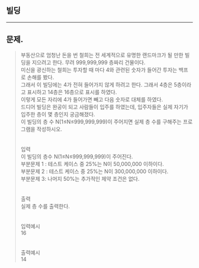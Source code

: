 ## 빌딩
___
## 문제.
> 부동산으로 엄청난 돈을 번 철희는 전 세계적으로 유명한 랜드마크가 될 만한 빌딩을 지으려고 한다. 무려 999,999,999 층짜리 건물이다.</br>
> 미신을 광신하는 철희는 투자할 때 마다 4와 관련된 숫자가 들어간 투자는 백프로 손해를 봤다. </br>
> 그래서 이 빌딩에는 4가 전혀 들어가지 않게 하려고 한다. 그래서 4층은 5층이라고 표시하고 14층은 16층으로 표시를 하였다. </br>
> 이렇게 모든 자리에 4가 들어가면 빼고 다음 숫자로 대체를 하였다.</br>
> 드디어 빌딩은 완공이 되고 사람들이 입주를 하였는데, 입주자들은 실제 자기가 입주한 층이 몇 층인지 궁금해졌다.</br>
> 이 빌딩의 층 수 N(1≤N≤999,999,999)이 주어지면 실제 층 수를 구해주는 프로그램을 작성하시오.</br>
> </br></br>
> 입력</br>
> 이 빌딩의 층수 N(1≤N≤999,999,999)이 주어진다.</br>
> 부분문제 1 : 테스트 케이스 중 25%는 N이 50,000,000 이하이다.</br>
> 부분문제 2 : 테스트 케이스 중 25%는 N이 300,000,000 이하이다.</br>
> 부분문제 3: 나머지 50%는 추가적인 제약 조건은 없다.</br>
> </br></br>
> 출력</br>
> 실제 층 수를 출력한다.</br>
> </br></br>
> 입력예시</br>
> 16</br>
> </br></br>
> 출력예시</br>
> 14</br>